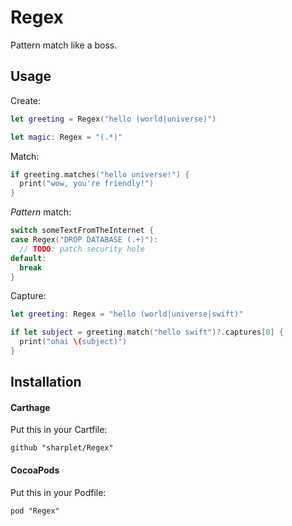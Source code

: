 # Regex

Pattern match like a boss.

## Usage

Create:

```swift
let greeting = Regex("hello (world|universe)")

let magic: Regex = "(.*)"
```

Match:

```swift
if greeting.matches("hello universe!") {
  print("wow, you're friendly!")
}
```

_Pattern_ match:

```swift
switch someTextFromTheInternet {
case Regex("DROP DATABASE (.+)"):
  // TODO: patch security hole
default:
  break
}
```

Capture:

```swift
let greeting: Regex = "hello (world|universe|swift)"

if let subject = greeting.match("hello swift")?.captures[0] {
  print("ohai \(subject)")
}
```

## Installation

#### Carthage

Put this in your Cartfile:

```
github "sharplet/Regex"
```

#### CocoaPods

Put this in your Podfile:

```
pod "Regex"
```
